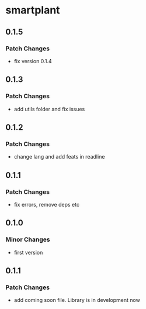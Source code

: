 # smartplant

## 0.1.5

### Patch Changes

- fix version 0.1.4

## 0.1.3

### Patch Changes

- add utils folder and fix issues

## 0.1.2

### Patch Changes

- change lang and add feats in readline

## 0.1.1

### Patch Changes

- fix errors, remove deps etc

## 0.1.0

### Minor Changes

- first version

## 0.1.1

### Patch Changes

- add coming soon file. Library is in development now
